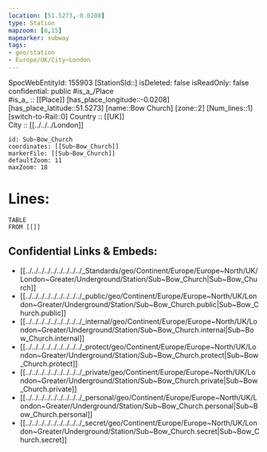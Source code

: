 ```yaml
---
location: [51.5273,-0.0208] 
type: Station 
mapzoom: [8,15] 
mapmarker: subway 
tags:
- geo/station
- Europe/UK/City~London
---
```

SpocWebEntityId: 155903
[StationSId::] 
isDeleted: false
isReadOnly: false
confidential: public
#is_a_/Place  
#is_a_ :: [[Place]] 
[has_place_longitude::-0.0208] 
[has_place_latitude::51.5273] 
[name::Bow Church] 
[zone::2] 
[Num_lines::1] 
[switch-to-Rail::0] 
Country :: [[UK]]  
City :: [[../../../London]]  


```leaflet
id: Sub~Bow_Church
coordinates: [[Sub~Bow_Church]] 
markerFile: [[Sub~Bow_Church]] 
defaultZoom: 11 
maxZoom: 18
```


# Lines: 
```dataview
TABLE 
FROM [[]] 
```

## Confidential Links & Embeds: 
- [[../../../../../../../../../_Standards/geo/Continent/Europe/Europe~North/UK/London~Greater/Underground/Station/Sub~Bow_Church|Sub~Bow_Church]] 
- [[../../../../../../../../../_public/geo/Continent/Europe/Europe~North/UK/London~Greater/Underground/Station/Sub~Bow_Church.public|Sub~Bow_Church.public]] 
- [[../../../../../../../../../_internal/geo/Continent/Europe/Europe~North/UK/London~Greater/Underground/Station/Sub~Bow_Church.internal|Sub~Bow_Church.internal]] 
- [[../../../../../../../../../_protect/geo/Continent/Europe/Europe~North/UK/London~Greater/Underground/Station/Sub~Bow_Church.protect|Sub~Bow_Church.protect]] 
- [[../../../../../../../../../_private/geo/Continent/Europe/Europe~North/UK/London~Greater/Underground/Station/Sub~Bow_Church.private|Sub~Bow_Church.private]] 
- [[../../../../../../../../../_personal/geo/Continent/Europe/Europe~North/UK/London~Greater/Underground/Station/Sub~Bow_Church.personal|Sub~Bow_Church.personal]] 
- [[../../../../../../../../../_secret/geo/Continent/Europe/Europe~North/UK/London~Greater/Underground/Station/Sub~Bow_Church.secret|Sub~Bow_Church.secret]] 
